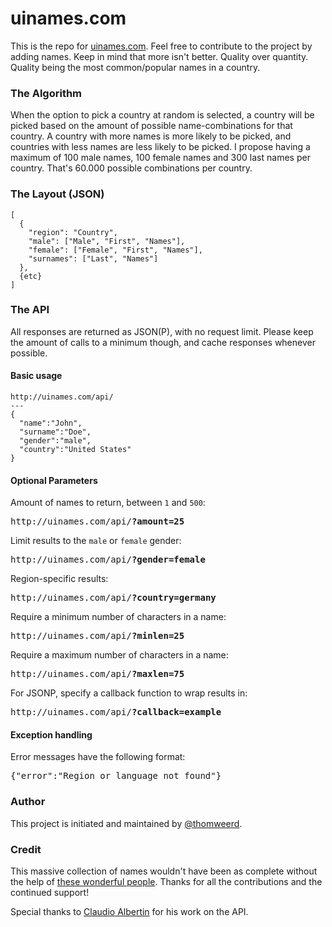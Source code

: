 uinames.com
=======

This is the repo for [uinames.com](http://uinames.com). Feel free to contribute to the project by adding names. Keep in mind that more isn't better. Quality over quantity. Quality being the most common/popular names in a country.

### The Algorithm
When the option to pick a country at random is selected, a country will be picked based on the amount of possible name-combinations for that country. A country with more names is more likely to be picked, and countries with less names are less likely to be picked. I propose having a maximum of 100 male names, 100 female names and 300 last names per country. That's 60.000 possible combinations per country.

### The Layout (JSON)
    [
      {
        "region": "Country",
        "male": ["Male", "First", "Names"],
        "female": ["Female", "First", "Names"],
        "surnames": ["Last", "Names"]
      },
      {etc}
    ]

### The API
All responses are returned as JSON(P), with no request limit. Please keep the amount of calls to a minimum though, and cache responses whenever possible.

#### Basic usage
	http://uinames.com/api/
	---
	{
	  "name":"John",
	  "surname":"Doe",
	  "gender":"male",
	  "country":"United States"
	}
#### Optional Parameters
Amount of names to return, between `1` and `500`:
<pre>http://uinames.com/api/<strong>?amount=25</strong></pre>

Limit results to the `male` or `female` gender:
<pre>http://uinames.com/api/<strong>?gender=female</strong></pre>

Region-specific results:
<pre>http://uinames.com/api/<strong>?country=germany</strong></pre>

Require a minimum number of characters in a name:
<pre>http://uinames.com/api/<strong>?minlen=25</strong></pre>

Require a maximum number of characters in a name:
<pre>http://uinames.com/api/<strong>?maxlen=75</strong></pre>

For JSONP, specify a callback function to wrap results in:
<pre>http://uinames.com/api/<strong>?callback=example</strong></pre>

#### Exception handling
Error messages have the following format:
<pre>{"error":"Region or language not found"}</pre>

### Author
This project is initiated and maintained by [@thomweerd](http://twitter.com/thomweerd).

### Credit
This massive collection of names wouldn't have been as complete without the help of [these wonderful people](https://github.com/thm/uinames/network/members). Thanks for all the contributions and the continued support!

Special thanks to [Claudio Albertin](http://github.com/ClaudioAlbertin) for his work on the API.
